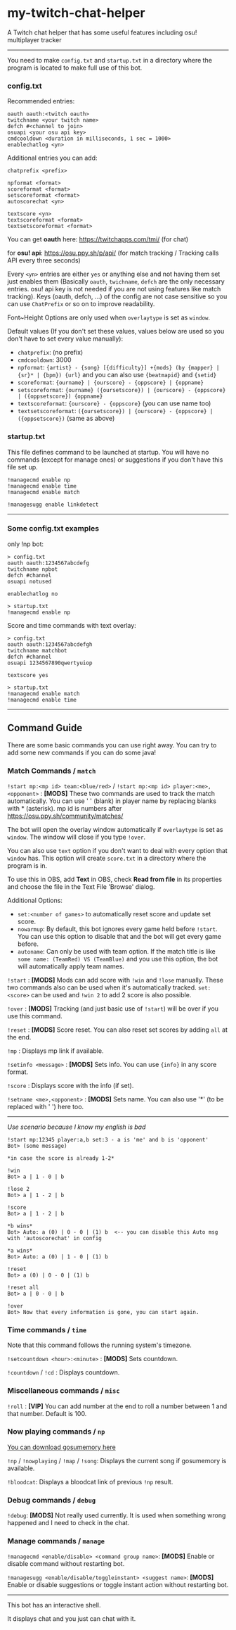 # my-twitch-chat-helper
A Twitch chat helper that has some useful features including osu! multiplayer tracker

---

You need to make `config.txt` and `startup.txt` in a directory where the program is located to make full use of this bot.

### config.txt

Recommended entries:

```
oauth oauth:<twitch oauth>
twitchname <your twitch name>
defch #<channel to join>
osuapi <your osu api key>
cmdcooldown <duration in milliseconds, 1 sec = 1000>
enablechatlog <yn>
```

Additional entries you can add:

```
chatprefix <prefix>

npformat <format>
scoreformat <format>
setscoreformat <format>
autoscorechat <yn>

textscore <yn>
textscoreformat <format>
textsetscoreformat <format>
```

You can get **oauth** here: https://twitchapps.com/tmi/ (for chat)

for **osu! api**: https://osu.ppy.sh/p/api/ (for match tracking / Tracking calls API every three seconds)

Every `<yn>` entries are either `yes` or anything else and not having them set just enables them (Basically `oauth`, `twichname`, `defch` are the only necessary entries. osu! api key is not needed if you are not using features like match tracking).
Keys (oauth, defch, ...) of the config are not case sensitive so you can use `ChatPrefix` or so on to improve readability.

Font~Height Options are only used when `overlaytype` is set as `window`.

Default values (If you don't set these values, values below are used so you don't have to set every value manually):
- `chatprefix`: (no prefix)
- `cmdcooldown`: 3000
- `npformat`: `{artist} - {song} [{difficulty}] +{mods} (by {mapper} | {sr}* | {bpm}) {url}` and you can also use `{beatmapid}` and `{setid}`
- `scoreformat`: `{ourname} | {ourscore} - {oppscore} | {oppname}`
- `setscoreformat`: `{ourname} ({oursetscore}) | {ourscore} - {oppscore} | ({oppsetscore}) {oppname}`
- `textscoreformat`: `{ourscore} - {oppscore}` (you can use name too)
- `textsetscoreformat`: `({oursetscore}) | {ourscore} - {oppscore} | ({oppsetscore})` (same as above)

### startup.txt

This file defines command to be launched at startup. You will have no commands (except for manage ones) or suggestions if you don't have this file set up.

```
!managecmd enable np
!managecmd enable time
!managecmd enable match

!managesugg enable linkdetect
```

---

### Some config.txt examples

only !np bot:

```
> config.txt
oauth oauth:1234567abcdefg
twitchname npbot
defch #channel
osuapi notused

enablechatlog no

> startup.txt
!managecmd enable np
```

Score and time commands with text overlay:

```
> config.txt
oauth oauth:1234567abcdefgh
twitchname matchbot
defch #channel
osuapi 1234567890qwertyuiop

textscore yes

> startup.txt
!managecmd enable match
!managecmd enable time
```

---

## Command Guide

There are some basic commands you can use right away. You can try to add some new commands if you can do some java!

### Match Commands / `match`

`!start mp:<mp id> team:<blue/red>` / `!start mp:<mp id> player:<me>,<opponent>` :
**[MODS]** These two commands are used to track the match automatically. You can use ' ' (blank) in player name by replacing blanks with * (asterisk). mp id is numbers after https://osu.ppy.sh/community/matches/

The bot will open the overlay window automatically if `overlaytype` is set as `window`. The window will close if you type `!over`.

You can also use `text` option if you don't want to deal with every option that `window` has. This option will create `score.txt` in a directory where the program is in.

To use this in OBS, add **Text** in OBS, check **Read from file** in its properties and choose the file in the Text File 'Browse' dialog.

Additional Options:
- `set:<number of games>` to automatically reset score and update set score.
- `nowarmup`: By default, this bot ignores every game held before `!start`. You can use this option to disable that and the bot will get every game before.
- `autoname`: Can only be used with team option. If the match title is like `some name: (TeamRed) VS (TeamBlue)` and you use this option, the bot will automatically apply team names.

`!start` :
**[MODS]** Mods can add score with `!win` and `!lose` manually. These two commands also can be used when it's automatically tracked. `set:<score>` can be used and `!win 2` to add 2 score is also possible.

`!over` :
**[MODS]** Tracking (and just basic use of `!start`) will be over if you use this command.

`!reset` :
**[MODS]** Score reset. You can also reset set scores by adding `all` at the end.

`!mp` :
Displays mp link if available.

`!setinfo <message>` :
**[MODS]** Sets info. You can use `{info}` in any score format.

`!score` :
Displays score with the info (if set).

`!setname <me>,<opponent>` :
**[MODS]** Sets name. You can also use '*' (to be replaced with ' ') here too.

---

_Use scenario because I know my english is bad_

```
!start mp:12345 player:a,b set:3 - a is 'me' and b is 'opponent'
Bot> (some message)

*in case the score is already 1-2*

!win
Bot> a | 1 - 0 | b

!lose 2
Bot> a | 1 - 2 | b

!score
Bot> a | 1 - 2 | b

*b wins*
Bot> Auto: a (0) | 0 - 0 | (1) b  <-- you can disable this Auto msg with 'autoscorechat' in config

*a wins*
Bot> Auto: a (0) | 1 - 0 | (1) b

!reset
Bot> a (0) | 0 - 0 | (1) b

!reset all
Bot> a | 0 - 0 | b

!over
Bot> Now that every information is gone, you can start again.
```

### Time commands / `time`

Note that this command follows the running system's timezone.

`!setcountdown <hour>:<minute>` :
**[MODS]** Sets countdown.

`!countdown` / `!cd` :
Displays countdown.

### Miscellaneous commands / `misc`

`!roll` :
**[VIP]** You can add number at the end to roll a number between 1 and that number. Default is 100.

### Now playing commands / `np`

[You can download gosumemory here](https://github.com/l3lackshark/gosumemory)

`!np` / `!nowplaying` / `!map` / `!song`:
Displays the current song if gosumemory is available.

`!bloodcat`:
Displays a bloodcat link of previous `!np` result.

### Debug commands / `debug`

`!debug`:
**[MODS]** Not really used currently. It is used when something wrong happened and I need to check in the chat.

### Manage commands / `manage`

`!managecmd <enable/disable> <command group name>`:
**[MODS]** Enable or disable command without restarting bot.

`!managesugg <enable/disable/toggleinstant> <suggest name>`:
**[MODS]** Enable or disable suggestions or toggle instant action without restarting bot.

---

This bot has an interactive shell.



It displays chat and you just can chat with it.
